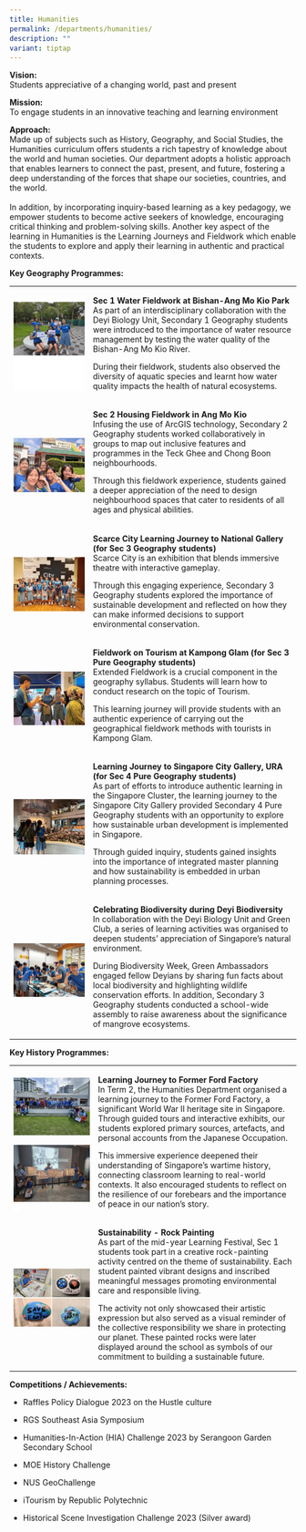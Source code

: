 ```yaml
---
title: Humanities
permalink: /departments/humanities/
description: ""
variant: tiptap
---
```

<p><strong>Vision:</strong> 
<br>Students appreciative of a changing world, past and present</p>
<p><strong>Mission:</strong> 
<br>To engage students in an innovative teaching and learning environment</p>
<p><strong>Approach:</strong> 
<br>Made up of subjects such as History, Geography, and Social Studies, the
Humanities curriculum offers students a rich tapestry of knowledge about
the world and human societies. Our department adopts a holistic approach
that enables learners to connect the past, present, and future, fostering
a deep understanding of the forces that shape our societies, countries,
and the world.
<br>
<br>In addition, by incorporating inquiry-based learning as a key pedagogy,
we empower students to become active seekers of knowledge, encouraging
critical thinking and problem-solving skills. Another key aspect of the
learning in Humanities is the Learning Journeys and Fieldwork which enable
the students to explore and apply their learning in authentic and practical
contexts.</p>
<p><strong>Key Geography Programmes:</strong>
</p>
<table style="minWidth: 75px">
<colgroup>
<col>
<col>
<col>
</colgroup>
<tbody>
<tr>
<td rowspan="1" colspan="2">
<p></p>
<div class="isomer-image-wrapper">
<img style="width: 100%" height="auto" width="100%" alt="" src="/images/Departments/Humanities/2025_Sec_1_Water_Fieldwork.jpg">
</div>
<div class="isomer-image-wrapper">
<img style="width: 100%;" height="auto" width="100%" alt="" src="/images/white_square_2.jpg">
</div>
</td>
<td rowspan="1" colspan="1">
<p><strong>Sec 1 Water Fieldwork at Bishan-Ang Mo Kio Park</strong>
<br>As part of an interdisciplinary collaboration with the Deyi Biology Unit,
Secondary 1 Geography students were introduced to the importance of water
resource management by testing the water quality of the Bishan-Ang Mo Kio
River.</p>
<p></p>
<p>During their fieldwork, students also observed the diversity of aquatic
species and learnt how water quality impacts the health of natural ecosystems.</p>
<p></p>
</td>
</tr>
<tr>
<td rowspan="1" colspan="2">
<p></p>
<div class="isomer-image-wrapper">
<img style="width: 100%" height="auto" width="100%" alt="" src="/images/Departments/Humanities/2025_Sec_2_Housing_Fieldwork.jpg">
</div>
</td>
<td rowspan="1" colspan="1">
<p><strong>Sec 2 Housing Fieldwork in Ang Mo Kio</strong>
<br>Infusing the use of ArcGIS technology, Secondary 2 Geography students
worked collaboratively in groups to map out inclusive features and programmes
in the Teck Ghee and Chong Boon neighbourhoods.</p>
<p></p>
<p>Through this fieldwork experience, students gained a deeper appreciation
of the need to design neighbourhood spaces that cater to residents of all
ages and physical abilities.</p>
<p></p>
</td>
</tr>
<tr>
<td rowspan="1" colspan="2">
<p></p>
<div class="isomer-image-wrapper">
<img style="width: 100%" height="auto" width="100%" alt="" src="/images/Departments/Humanities/2025_Sec_3_Scarce_City_LJ_to_National_Gallery.jpg">
</div>
</td>
<td rowspan="1" colspan="1">
<p><strong>Scarce City Learning Journey to National Gallery (for Sec 3 Geography students)</strong>
<br>Scarce City is an exhibition that blends immersive theatre with interactive
gameplay.</p>
<p></p>
<p>Through this engaging experience, Secondary 3 Geography students explored
the importance of sustainable development and reflected on how they can
make informed decisions to support environmental conservation.</p>
<p></p>
</td>
</tr>
<tr>
<td rowspan="1" colspan="2">
<p></p>
<div class="isomer-image-wrapper">
<img style="width: 100%" height="auto" width="100%" alt="" src="/images/Departments/Humanities/2025_Sec_3_Geo_Fieldwork_on_Tourism_at_Kampong_Glam.jpg">
</div>
</td>
<td rowspan="1" colspan="1">
<p><strong>Fieldwork on Tourism at Kampong Glam (for Sec 3 Pure Geography students)</strong>
<br>Extended Fieldwork is a crucial component in the geography syllabus. Students
will learn how to conduct research on the topic of Tourism.</p>
<p></p>
<p>This learning journey will provide students with an authentic experience
of carrying out the geographical fieldwork methods with tourists in Kampong
Glam.</p>
<p></p>
</td>
</tr>
<tr>
<td rowspan="1" colspan="2">
<p></p>
<div class="isomer-image-wrapper">
<img style="width: 100%" height="auto" width="100%" alt="" src="/images/Departments/Humanities/2025_Sec_4_LJ_to_Singapore_City.jpg">
</div>
</td>
<td rowspan="1" colspan="1">
<p><strong>Learning Journey to Singapore City Gallery, URA (for Sec 4 Pure Geography students)</strong>
<br>As part of efforts to introduce authentic learning in the Singapore Cluster,
the learning journey to the Singapore City Gallery provided Secondary 4
Pure Geography students with an opportunity to explore how sustainable
urban development is implemented in Singapore.</p>
<p></p>
<p>Through guided inquiry, students gained insights into the importance of
integrated master planning and how sustainability is embedded in urban
planning processes.</p>
<p></p>
</td>
</tr>
<tr>
<td rowspan="1" colspan="2">
<p></p>
<div class="isomer-image-wrapper">
<img style="width: 100%" height="auto" width="100%" alt="" src="/images/Departments/Humanities/2025_Celebrating_Biodiversity.jpg">
</div>
</td>
<td rowspan="1" colspan="1">
<p><strong>Celebrating Biodiversity during Deyi Biodiversity</strong>
<br>In collaboration with the Deyi Biology Unit and Green Club, a series of
learning activities was organised to deepen students’ appreciation of Singapore’s
natural environment.</p>
<p></p>
<p>During Biodiversity Week, Green Ambassadors engaged fellow Deyians by
sharing fun facts about local biodiversity and highlighting wildlife conservation
efforts. In addition, Secondary 3 Geography students conducted a school-wide
assembly to raise awareness about the significance of mangrove ecosystems.</p>
<p></p>
</td>
</tr>
</tbody>
</table>
<p></p>
<p><strong>Key History Programmes:</strong>
</p>
<table style="minWidth: 75px">
<colgroup>
<col>
<col>
<col>
</colgroup>
<tbody>
<tr>
<td rowspan="1" colspan="2">
<p></p>
<div class="isomer-image-wrapper">
<img style="width: 100%" height="auto" width="100%" alt="" src="/images/Departments/Humanities/2025_LJ_to_Former_Ford_Factory.jpg">
</div>
<p></p>
<div class="isomer-image-wrapper">
<img style="width: 100%" height="auto" width="100%" alt="" src="/images/Departments/Humanities/2025_LJ_to_Former_Ford_Factory_2.jpg">
</div>
<div class="isomer-image-wrapper">
<img style="width: 10%;" height="auto" width="100%" alt="" src="/images/white_square_2.jpg">
</div>
</td>
<td rowspan="1" colspan="1">
<p><strong>Learning Journey to Former Ford Factory</strong>
<br>In Term 2, the Humanities Department organised a learning journey to the
Former Ford Factory, a significant World War II heritage site in Singapore.
Through guided tours and interactive exhibits, our students explored primary
sources, artefacts, and personal accounts from the Japanese Occupation.</p>
<p></p>
<p>This immersive experience deepened their understanding of Singapore’s
wartime history, connecting classroom learning to real-world contexts.
It also encouraged students to reflect on the resilience of our forebears
and the importance of peace in our nation’s story.</p>
</td>
</tr>
<tr>
<td rowspan="1" colspan="2">
<p></p>
<div class="isomer-image-wrapper">
<img style="width: 100%" height="auto" width="100%" alt="" src="/images/Departments/Humanities/2025_Rock_Painting.jpg">
</div>
</td>
<td rowspan="1" colspan="1">
<p><strong>Sustainability - Rock Painting</strong>
<br>As part of the mid-year Learning Festival, Sec 1 students took part in
a creative rock-painting activity centred on the theme of sustainability.
Each student painted vibrant designs and inscribed meaningful messages
promoting environmental care and responsible living.</p>
<p></p>
<p>The activity not only showcased their artistic expression but also served
as a visual reminder of the collective responsibility we share in protecting
our planet. These painted rocks were later displayed around the school
as symbols of our commitment to building a sustainable future.</p>
</td>
</tr>
</tbody>
</table>
<p><strong>Competitions / Achievements:</strong>
</p>
<ul data-tight="true" class="tight">
<li>
<p>Raffles Policy Dialogue 2023 on the Hustle culture</p>
</li>
<li>
<p>RGS Southeast Asia Symposium</p>
</li>
<li>
<p>Humanities-In-Action (HIA) Challenge 2023 by Serangoon Garden Secondary
School</p>
</li>
<li>
<p>MOE History Challenge</p>
</li>
<li>
<p>NUS GeoChallenge</p>
</li>
<li>
<p>iTourism by Republic Polytechnic</p>
</li>
<li>
<p>Historical Scene Investigation Challenge 2023 (Silver award)</p>
</li>
</ul>
<p></p>
<p></p>
<p></p>
<p></p>